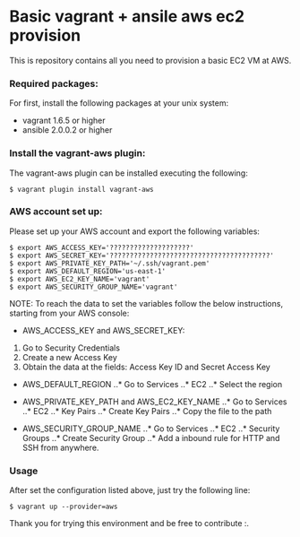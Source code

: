 Basic vagrant + ansile aws ec2 provision
========================================


This is repository contains all you need to provision a basic EC2 VM at AWS.

### Required packages:
For first, install the following packages at your unix system:
* vagrant 1.6.5 or higher
* ansible 2.0.0.2 or higher

### Install the vagrant-aws plugin:
The vagrant-aws plugin can be installed executing the following:
```
$ vagrant plugin install vagrant-aws
```

### AWS account set up:
Please set up your AWS account and export the following variables:
```
$ export AWS_ACCESS_KEY='????????????????????'                      
$ export AWS_SECRET_KEY='????????????????????????????????????????'
$ export AWS_PRIVATE_KEY_PATH='~/.ssh/vagrant.pem'
$ export AWS_DEFAULT_REGION='us-east-1'
$ export AWS_EC2_KEY_NAME='vagrant'
$ export AWS_SECURITY_GROUP_NAME='vagrant'
```

NOTE:
To reach the data to set the variables follow the below instructions,
starting from your AWS console:
* AWS_ACCESS_KEY and AWS_SECRET_KEY:
1. Go to Security Credentials
2. Create a new Access Key 
3. Obtain the data at the fields: Access Key ID and Secret Access Key

* AWS_DEFAULT_REGION
..* Go to Services
..* EC2
..* Select the region

* AWS_PRIVATE_KEY_PATH and AWS_EC2_KEY_NAME
..* Go to Services
..* EC2
..* Key Pairs
..* Create Key Pairs
..* Copy the file to the path

* AWS_SECURITY_GROUP_NAME
..* Go to Services
..* EC2
..* Security Groups 
..* Create Security Group
..* Add a inbound rule for HTTP and SSH from anywhere.

### Usage
After set the configuration listed above, just try the following line:
```
$ vagrant up --provider=aws
```


Thank you for trying this environment and be free to contribute :.
